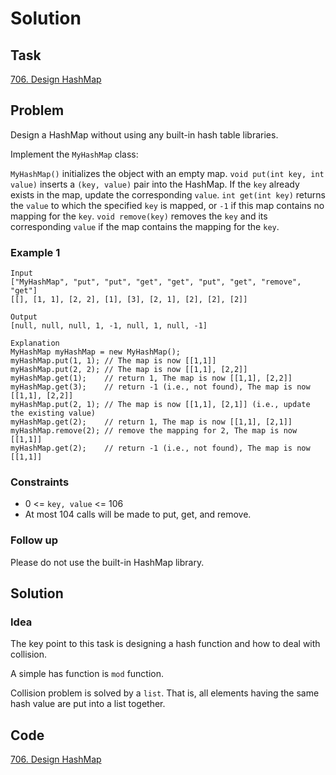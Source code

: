 # Solution

## Task

[706. Design HashMap](https://leetcode-cn.com/problems/design-hashmap/)


## Problem

Design a HashMap without using any built-in hash table libraries.

Implement the ``MyHashMap`` class:

``MyHashMap()`` initializes the object with an empty map.
``void put(int key, int value)`` inserts a ``(key, value)`` pair into the HashMap. If the ``key`` already exists in the map, update the corresponding ``value``.
``int get(int key)`` returns the ``value`` to which the specified ``key`` is mapped, or ``-1`` if this map contains no mapping for the ``key``.
``void remove(key)`` removes the ``key`` and its corresponding ``value`` if the map contains the mapping for the ``key``.
 

### Example 1
```
Input
["MyHashMap", "put", "put", "get", "get", "put", "get", "remove", "get"]
[[], [1, 1], [2, 2], [1], [3], [2, 1], [2], [2], [2]]

Output
[null, null, null, 1, -1, null, 1, null, -1]

Explanation
MyHashMap myHashMap = new MyHashMap();
myHashMap.put(1, 1); // The map is now [[1,1]]
myHashMap.put(2, 2); // The map is now [[1,1], [2,2]]
myHashMap.get(1);    // return 1, The map is now [[1,1], [2,2]]
myHashMap.get(3);    // return -1 (i.e., not found), The map is now [[1,1], [2,2]]
myHashMap.put(2, 1); // The map is now [[1,1], [2,1]] (i.e., update the existing value)
myHashMap.get(2);    // return 1, The map is now [[1,1], [2,1]]
myHashMap.remove(2); // remove the mapping for 2, The map is now [[1,1]]
myHashMap.get(2);    // return -1 (i.e., not found), The map is now [[1,1]]
```

### Constraints

* 0 <= ``key, value`` <= 106
* At most 104 calls will be made to put, get, and remove.
 

### Follow up
  Please do not use the built-in HashMap library.

## Solution

### Idea
The key point to this task is designing a hash function and how to deal with collision.

A simple has function is ``mod`` function.

Collision problem is solved by a ``list``. That is, all elements having the same hash value are put into a list together.

## Code
[706. Design HashMap](https://github.com/0oTedo0/Leetcode-Exercises/blob/main/Daily%20Exercises/Mar%202021/2021-03-14%20:%20706.%20Design%20HashMap/706.%20Design%20HashMap.py)


